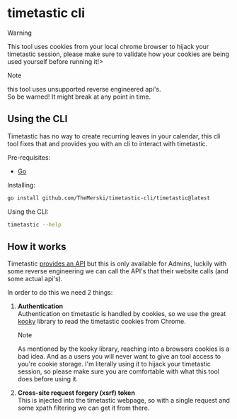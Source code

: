# timetastic cli

> [!WARNING]
> This tool uses cookies from your local chrome browser to hijack your timetastic session, please make sure to validate how your cookies are being used yourself before running it!>

> [!NOTE]
> this tool uses unsupported reverse engineered api's.<br>
> So be warned! It might break at any point in time.

## Using the CLI

Timetastic has no way to create recurring leaves in your calendar, this cli tool fixes that and provides you with an cli to interact with timetastic.

Pre-requisites:
- [Go](https://go.dev/doc/install)

Installing:

```bash
go install github.com/TheMerski/timetastic-cli/timetastic@latest
```

Using the CLI:

```bash
timetastic --help
```

## How it works

Timetastic [provides an API](https://timetastic.co.uk/api/#introduction) but this is only available for Admins, luckily with some reverse engineering we can call the API's that their website calls (and some actual api's).

In order to do this we need 2 things:
1. **Authentication**<br>
   Authentication on timetastic is handled by cookies, so we use the great [kooky](https://github.com/browserutils/kooky) library to read the timetastic cookies from Chrome.
   > [!NOTE]
   > As mentioned by the kooky library, reaching into a browsers cookies is a bad idea.
   > And as a users you will never want to give an tool access to you're cookie storage. I'm literally using it to hijack your timetastic session, so please make sure you are comfortable with what this tool does before using it.
2. **Cross-site request forgery (xsrf) token**<br>
   This is injected into the timetastic webpage, so with a single request and some xpath filtering we can get it from there.